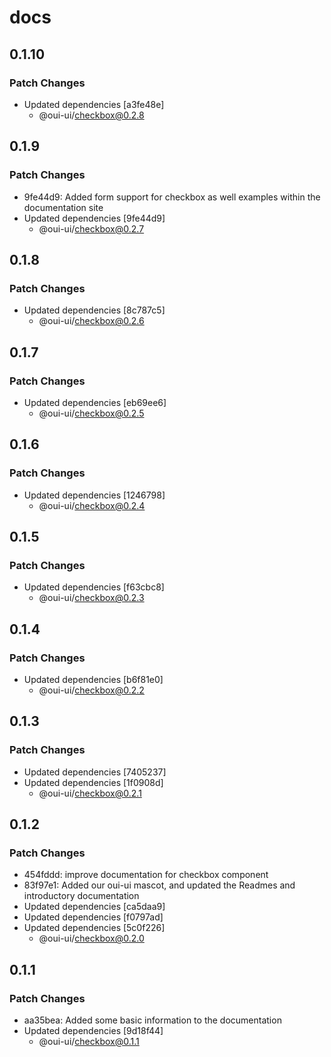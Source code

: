 # docs

## 0.1.10

### Patch Changes

-   Updated dependencies [a3fe48e]
    -   @oui-ui/checkbox@0.2.8

## 0.1.9

### Patch Changes

-   9fe44d9: Added form support for checkbox as well examples within the documentation site
-   Updated dependencies [9fe44d9]
    -   @oui-ui/checkbox@0.2.7

## 0.1.8

### Patch Changes

-   Updated dependencies [8c787c5]
    -   @oui-ui/checkbox@0.2.6

## 0.1.7

### Patch Changes

-   Updated dependencies [eb69ee6]
    -   @oui-ui/checkbox@0.2.5

## 0.1.6

### Patch Changes

-   Updated dependencies [1246798]
    -   @oui-ui/checkbox@0.2.4

## 0.1.5

### Patch Changes

-   Updated dependencies [f63cbc8]
    -   @oui-ui/checkbox@0.2.3

## 0.1.4

### Patch Changes

-   Updated dependencies [b6f81e0]
    -   @oui-ui/checkbox@0.2.2

## 0.1.3

### Patch Changes

-   Updated dependencies [7405237]
-   Updated dependencies [1f0908d]
    -   @oui-ui/checkbox@0.2.1

## 0.1.2

### Patch Changes

-   454fddd: improve documentation for checkbox component
-   83f97e1: Added our oui-ui mascot, and updated the Readmes and introductory documentation
-   Updated dependencies [ca5daa9]
-   Updated dependencies [f0797ad]
-   Updated dependencies [5c0f226]
    -   @oui-ui/checkbox@0.2.0

## 0.1.1

### Patch Changes

-   aa35bea: Added some basic information to the documentation
-   Updated dependencies [9d18f44]
    -   @oui-ui/checkbox@0.1.1
